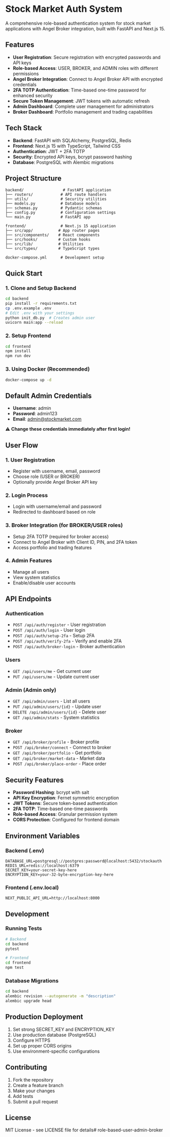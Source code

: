 # Stock Market Auth System

A comprehensive role-based authentication system for stock market applications with Angel Broker integration, built with FastAPI and Next.js 15.

## Features
- **User Registration**: Secure registration with encrypted passwords and API keys
- **Role-based Access**: USER, BROKER, and ADMIN roles with different permissions
- **Angel Broker Integration**: Connect to Angel Broker API with encrypted credentials
- **2FA TOTP Authentication**: Time-based one-time password for enhanced security
- **Secure Token Management**: JWT tokens with automatic refresh
- **Admin Dashboard**: Complete user management for administrators
- **Broker Dashboard**: Portfolio management and trading capabilities

## Tech Stack
- **Backend**: FastAPI with SQLAlchemy, PostgreSQL, Redis
- **Frontend**: Next.js 15 with TypeScript, Tailwind CSS
- **Authentication**: JWT + 2FA TOTP
- **Security**: Encrypted API keys, bcrypt password hashing
- **Database**: PostgreSQL with Alembic migrations

## Project Structure
```
backend/                 # FastAPI application
├── routers/            # API route handlers
├── utils/              # Security utilities
├── models.py           # Database models
├── schemas.py          # Pydantic schemas
├── config.py           # Configuration settings
└── main.py             # FastAPI app

frontend/               # Next.js 15 application
├── src/app/           # App router pages
├── src/components/    # React components
├── src/hooks/         # Custom hooks
├── src/lib/           # Utilities
└── src/types/         # TypeScript types

docker-compose.yml      # Development setup
```

## Quick Start

### 1. Clone and Setup Backend
```bash
cd backend
pip install -r requirements.txt
cp .env.example .env
# Edit .env with your settings
python init_db.py  # Creates admin user
uvicorn main:app --reload
```

### 2. Setup Frontend
```bash
cd frontend
npm install
npm run dev
```

### 3. Using Docker (Recommended)
```bash
docker-compose up -d
```

## Default Admin Credentials
- **Username**: admin
- **Password**: admin123
- **Email**: admin@stockmarket.com

⚠️ **Change these credentials immediately after first login!**

## User Flow

### 1. User Registration
- Register with username, email, password
- Choose role (USER or BROKER)
- Optionally provide Angel Broker API key

### 2. Login Process
- Login with username/email and password
- Redirected to dashboard based on role

### 3. Broker Integration (for BROKER/USER roles)
- Setup 2FA TOTP (required for broker access)
- Connect to Angel Broker with Client ID, PIN, and 2FA token
- Access portfolio and trading features

### 4. Admin Features
- Manage all users
- View system statistics
- Enable/disable user accounts

## API Endpoints

### Authentication
- `POST /api/auth/register` - User registration
- `POST /api/auth/login` - User login
- `POST /api/auth/setup-2fa` - Setup 2FA
- `POST /api/auth/verify-2fa` - Verify and enable 2FA
- `POST /api/auth/broker-login` - Broker authentication

### Users
- `GET /api/users/me` - Get current user
- `PUT /api/users/me` - Update current user

### Admin (Admin only)
- `GET /api/admin/users` - List all users
- `PUT /api/admin/users/{id}` - Update user
- `DELETE /api/admin/users/{id}` - Delete user
- `GET /api/admin/stats` - System statistics

### Broker
- `GET /api/broker/profile` - Broker profile
- `POST /api/broker/connect` - Connect to broker
- `GET /api/broker/portfolio` - Get portfolio
- `GET /api/broker/market-data` - Market data
- `POST /api/broker/place-order` - Place order

## Security Features
- **Password Hashing**: bcrypt with salt
- **API Key Encryption**: Fernet symmetric encryption
- **JWT Tokens**: Secure token-based authentication
- **2FA TOTP**: Time-based one-time passwords
- **Role-based Access**: Granular permission system
- **CORS Protection**: Configured for frontend domain

## Environment Variables

### Backend (.env)
```
DATABASE_URL=postgresql://postgres:password@localhost:5432/stockauth
REDIS_URL=redis://localhost:6379
SECRET_KEY=your-secret-key-here
ENCRYPTION_KEY=your-32-byte-encryption-key-here
```

### Frontend (.env.local)
```
NEXT_PUBLIC_API_URL=http://localhost:8000
```

## Development

### Running Tests
```bash
# Backend
cd backend
pytest

# Frontend
cd frontend
npm test
```

### Database Migrations
```bash
cd backend
alembic revision --autogenerate -m "description"
alembic upgrade head
```

## Production Deployment
1. Set strong SECRET_KEY and ENCRYPTION_KEY
2. Use production database (PostgreSQL)
3. Configure HTTPS
4. Set up proper CORS origins
5. Use environment-specific configurations

## Contributing
1. Fork the repository
2. Create a feature branch
3. Make your changes
4. Add tests
5. Submit a pull request

## License
MIT License - see LICENSE file for details#   r o l e - b a s e d - u s e r - a d m i n - b r o k e r  
 